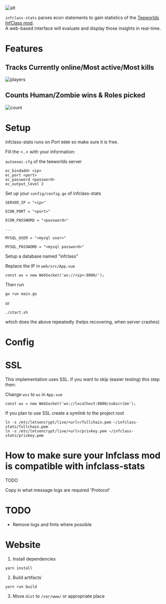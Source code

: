 ![alt](https://i.imgur.com/NwFf7Pn.png)

`infclass-stats` parses econ statements to gain statistics of the [Teeworlds InfClass mod](https://github.com/yavl/teeworlds-infclassR).  
A web-based interface will evaluate and display those insights in real-time.

# Features

## Tracks Currently online/Most active/Most kills

![players](https://i.imgur.com/YbpBttx.png)

## Counts Human/Zombie wins & Roles picked

![count](https://i.imgur.com/j4Nl0Ol.png)

# Setup

infclass-stats runs on Port `8000` so make sure it is free.

Fill the <..> with your information:

`autoexec.cfg` of the teeworlds server
```
ec_bindaddr <ip>
ec_port <port>
ec_password <password>
ec_output_level 2
```

Set up your `config/config.go` of infclass-stats
```
SERVER_IP = "<ip>"

ECON_PORT = "<port>"

ECON_PASSWORD = "<password>"

...

MYSQL_USER = "<mysql user>"

MYSQL_PASSWORD = "<mysql password>"
```

Setup a database named "infclass"

Replace the IP in `web/src/App.vue`
```
const ws = new WebSocket('ws://<ip>:8000/');
```

Then run

```
go run main.go
```

or

```
./start.sh
```
which does the above repeatedly (helps recovering, when server crashes)


# Config

# SSL

This implementation uses SSL. If you want to skip (easier testing) this step then:

Change `wss` to `ws` in `App.vue`

```
const ws = new WebSocket('ws://localhost:8000/subscribe');
```

If you plan to use SSL create a symlink to the project root

```
ln -s /etc/letsencrypt/live/<url>/fullchain.pem ~/infclass-stats/fullchain.pem
ln -s /etc/letsencrypt/live/<url>/privkey.pem ~/infclass-stats/privkey.pem
```

# How to make sure your Infclass mod is compatible with infclass-stats

TODO

Copy in what message logs are required 'Protocol'

# TODO

- Remove logs and fmts where possible

# Website

1. Install dependencies

```
yarn install
```

2. Build artifacts`

```
yarn run build
```

3. Move `dist` to `/var/www/` or appropriate place
